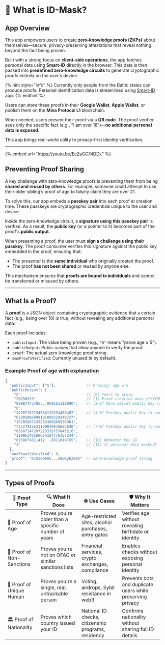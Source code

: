 # 🦰 What is ID-Mask?

## App Overview

This app empowers users to create **zero-knowledge proofs (ZKPs)** about themselves—secure, privacy-preserving attestations that reveal nothing beyond the fact being proven.

Built with a strong focus on **client-side operations**, the app fetches personal data using **Smart-ID** directly in the browser. This data is then passed into **predefined zero-knowledge circuits** to generate cryptographic proofs entirely on the user's device.

{% hint style="info" %}
Currently only people from the Baltic states can produce proofs. Personal identification data is streamlined using [Smart-ID](https://www.smart-id.com/) app.
{% endhint %}

Users can store these proofs in their **Google Wallet**, **Apple Wallet**, or publish them on the **Mina Protocol L1** blockchain.

When needed, users present their proof via a **QR code**. The proof verifier sees only the specific fact (e.g., "I am over 18")—**no additional personal data is exposed**.

This app brings real-world utility to privacy-first identity verification.

***

{% embed url="https://youtu.be/EeZaGC74DDk" %}

## Preventing Proof Sharing

A key challenge with zero-knowledge proofs is preventing them from being **shared and reused by others**. For example, someone could attempt to use their older sibling’s proof of age to falsely claim they are over 21.

To solve this, our app embeds a **passkey pair** into each proof at creation time. These passkeys are cryptographic credentials unique to the user and device.

Inside the zero-knowledge circuit, a **signature using this passkey pair** is verified. As a result, the **public key** (or a pointer to it) becomes part of the proof's **public output**.

When presenting a proof, the user must **sign a challenge using their passkey**. The proof consumer verifies this signature against the public key embedded in the proof, ensuring that:

* The presenter is the **same individual** who originally created the proof.
* The proof **has not been shared** or reused by anyone else.

This mechanism ensures that **proofs are bound to individuals** and cannot be transferred or misused by others.

***

## What Is a Proof?

A **proof** is a JSON object containing cryptographic evidence that a certain fact (e.g., being over 18) is true, without revealing any additional personal data.

Each proof includes:

* `publicInput`: The value being proven (e.g., `"5"` means "prove age ≥ 5").
* `publicOutput`: Public values that allow anyone to verify the proof.
* `proof`: The actual zero-knowledge proof string.
* `maxProofsVerified`: Currently unused (`0` by default).

### Example Proof of age with explanation

```js
{
  "publicInput": ["5"],              // Proving: age ≥ 5
  "publicOutput": [
    "5",                             // [0] Years to prove
    "20250525",                      // [1] Proof creation date (YYYYMMDD)
    "80987473785...969161318090",    // [2–3] Mina wallet public key (split into two parts)
    "0",                                            
    "14787152154564119254483407",    // [4–6] Passkey public key (x-coordinates)
    "63391986999191009329240727",
    "15785887159263306888538961",                    
    "73727926632129849938683848",    // [7–9] Passkey public key (y-coordinates)
    "86587147207223338757045216",
    "11096342160664184776357244",                   
    "8150879811412...8011810765",    // [10] WebAuthn key ID
    "1"                              // [11] Is personal data mocked? ("1" = yes, "0" = no)
  ],
  "maxProofsVerified": 0,
  "proof": "KChzdGF0b...nQoKyb29mX"  // Zero-knowledge proof string
}
```

***

## Types of Proofs

| 🧾 Proof Type             | 🔍 What It Does                                      | 🌐 Use Cases                                         | 🛡️ Why It Matters                                         |
| ------------------------- | ---------------------------------------------------- | ---------------------------------------------------- | ---------------------------------------------------------- |
| 👵 Proof of Age           | Proves you're older than a specific number of years  | Age-restricted sites, alcohol purchases, entry gates | Verifies age without revealing birthdate or identity       |
| 📜 Proof of Non-Sanctions | Proves you're not on OFAC or similar sanctions lists | Financial services, crypto exchanges, compliance     | Enables checks without exposing personal identity          |
| 🧠 Proof of Unique Human  | Proves you're a single, real, untrackable person     | Voting, airdrops, Sybil resistance in web3           | Prevents bots and duplicate users while preserving privacy |
| 🏛️ Proof of Nationality  | Proves which country issued your ID                  | National ID checks, citizenship programs, residency  | Confirms nationality without sharing full ID details       |
